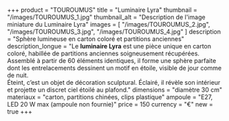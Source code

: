 +++
product = "TOUROUMUS"
title = "Luminaire Lyra"
thumbnail = "/images/TOUROUMUS_1.jpg"
thumbnail_alt = "Description de l'image miniature du Luminaire Lyra"
images = [
  "/images/TOUROUMUS_2.jpg",
  "/images/TOUROUMUS_3.jpg",
  "/images/TOUROUMUS_4.jpg"
]
description = "Sphère lumineuse en carton coloré et partitions anciennes"
description_longue = "Le <b>luminaire Lyra</b> est une pièce unique en carton coloré, habillée de partitions anciennes soigneusement récupérées.<br>Assemblé à partir de 60 éléments identiques, il forme une sphère parfaite dont les entrelacements dessinent un motif en étoile, visible de jour comme de nuit.<br>Éteint, c’est un objet de décoration sculptural. Éclairé, il révèle son intérieur et projette un discret ciel étoilé au plafond."
dimensions = "diamètre 30 cm"
materiaux = "carton, partitions chinées, clips plastique"
ampoule = "E27, LED 20 W max (ampoule non fournie)"
price = 150
currency = "€"
new = true
+++